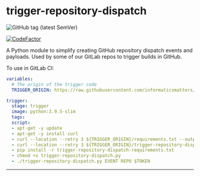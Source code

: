 # trigger-repository-dispatch

![GitHub tag (latest SemVer)](https://img.shields.io/github/v/tag/informaticsmatters/trigger-repository-dispatch)

[![CodeFactor](https://www.codefactor.io/repository/github/informaticsmatters/trigger-repository-dispatch/badge)](https://www.codefactor.io/repository/github/informaticsmatters/trigger-repository-dispatch)

A Python module to simplify creating GitHub repository dispatch events and
payloads. Used by some of our GitLab repos to trigger builds in GitHub.

To use in GitLab CI:

```yaml
variables:
  # The origin of the trigger code
  TRIGGER_ORIGIN: https://raw.githubusercontent.com/informaticsmatters/trigger-repository-dispatch/2021.1

trigger:
  stage: trigger
  image: python:3.9.5-slim
  tags:
  script:
  - apt-get -y update
  - apt-get -y install curl
  - curl --location --retry 3 ${TRIGGER_ORIGIN}/requirements.txt --output trigger-repository-dispatch-requirements.txt
  - curl --location --retry 3 ${TRIGGER_ORIGIN}/trigger-repository-dispatch.py --output trigger-repository-dispatch.py
  - pip install -r trigger-repository-dispatch-requirements.txt
  - chmod +x trigger-repository-dispatch.py
  - ./trigger-repository-dispatch.py EVENT REPO $TOKEN
```

---
